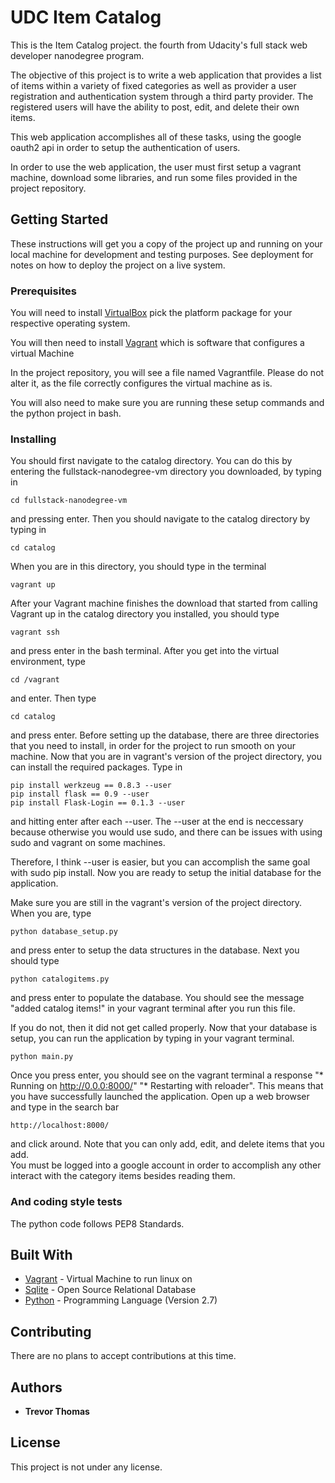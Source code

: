 # UDC Item Catalog

This is the Item Catalog project. the fourth from Udacity's full stack web developer nanodegree program.  

The objective of this project is to write a web application that provides a list of items within a variety of fixed categories as well as provider a user registration and authentication system through a third party provider.  The registered users will have the ability to post, edit, and delete their own items.  

This web application accomplishes all of these tasks, using the google oauth2 api in order to setup the authentication of users.  

In order to use the web application, the user must first setup a vagrant machine, download some libraries, and run some files provided in the project repository.


## Getting Started
These instructions will get you a copy of the project up and running on your local machine for development and testing purposes. See deployment for notes on how to deploy the project on a live system.

### Prerequisites

You will need to install [VirtualBox](https://www.virtualbox.org/wiki/Downloads)
pick the platform package for your respective operating system.

You will then need to install [Vagrant](https://www.vagrantup.com/downloads.html)
which is software that configures a virtual Machine

In the project repository, you will see a file named Vagrantfile.  Please do not alter it, as the file correctly configures the virtual machine as is.

You will also need to make sure you are running these setup commands and the python project in bash.


### Installing

You should first navigate to the catalog directory.  You can do this by entering the fullstack-nanodegree-vm directory you downloaded, by typing in  
```
cd fullstack-nanodegree-vm
```
and pressing enter.  Then you should navigate to the catalog directory by typing in
```
cd catalog
```

When you are in this directory, you should type in the terminal
```
vagrant up
```



After your Vagrant machine finishes the download that started from calling Vagrant up in the catalog directory you installed,
you should type



```
vagrant ssh
```


and press enter in the bash terminal.  After you get into the virtual environment, type

```
cd /vagrant
```


and enter.  Then type
```
cd catalog
```


and press enter. Before setting up the database, there are three directories that you need to install, in order for the project to run smooth on your machine.  Now that you are in vagrant's version of the project directory, you can install the required packages. Type in


```
pip install werkzeug == 0.8.3 --user
pip install flask == 0.9 --user
pip install Flask-Login == 0.1.3 --user
```


and hitting enter after each --user.  The --user at the end is neccessary because otherwise you would use sudo, and there can be issues with using sudo and vagrant on some machines.  


Therefore, I think --user is easier, but you can accomplish the same goal with sudo pip install.  Now you are ready to setup the initial database for the application.


Make sure you are still in the vagrant's version of the project directory.  When you are, type
```
python database_setup.py
```
and press enter to setup the data structures in the database.  Next you should type
```
python catalogitems.py
```
and press enter to populate the database.  You should see the message "added catalog items!" in your vagrant terminal after you run this file.  

If you do not, then it did not get called properly. Now that your database is setup, you can run the application by typing in your vagrant terminal.
```
python main.py
```
Once you press enter, you should see on the vagrant terminal a response
"* Running on http://0.0.0:8000/"
"* Restarting with reloader".
 This means that you have successfully launched the application.  Open up a web browser and type in the search bar
```
http://localhost:8000/
```
and click around.  Note that you can only add, edit, and delete items that you add.  
You must be logged into a google account in order to accomplish any other interact with the category items besides reading them.


### And coding style tests

The python code follows PEP8 Standards.



## Built With

* [Vagrant](https://www.vagrantup.com/) - Virtual Machine to run linux on
* [Sqlite](https://www.sqlite.org/index.html) - Open Source Relational Database
* [Python](https://www.python.org/) - Programming Language (Version 2.7)

## Contributing

There are no plans to accept contributions at this time.

## Authors

* **Trevor Thomas**


## License

This project is not under any license.
